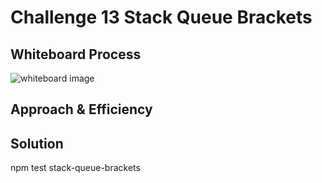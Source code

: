 # Challenge 13 Stack Queue Brackets

## Whiteboard Process

![whiteboard image](/javascript/linked-list/stacks-and-queues/)

## Approach & Efficiency

## Solution

npm test stack-queue-brackets
